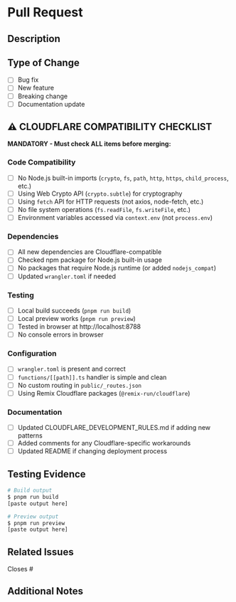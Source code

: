# Pull Request

## Description
<!-- Describe your changes -->

## Type of Change
- [ ] Bug fix
- [ ] New feature
- [ ] Breaking change
- [ ] Documentation update

## ⚠️ CLOUDFLARE COMPATIBILITY CHECKLIST

**MANDATORY - Must check ALL items before merging:**

### Code Compatibility
- [ ] No Node.js built-in imports (`crypto`, `fs`, `path`, `http`, `https`, `child_process`, etc.)
- [ ] Using Web Crypto API (`crypto.subtle`) for cryptography
- [ ] Using `fetch` API for HTTP requests (not axios, node-fetch, etc.)
- [ ] No file system operations (`fs.readFile`, `fs.writeFile`, etc.)
- [ ] Environment variables accessed via `context.env` (not `process.env`)

### Dependencies
- [ ] All new dependencies are Cloudflare-compatible
- [ ] Checked npm package for Node.js built-in usage
- [ ] No packages that require Node.js runtime (or added `nodejs_compat`)
- [ ] Updated `wrangler.toml` if needed

### Testing
- [ ] Local build succeeds (`pnpm run build`)
- [ ] Local preview works (`pnpm run preview`)
- [ ] Tested in browser at http://localhost:8788
- [ ] No console errors in browser

### Configuration
- [ ] `wrangler.toml` is present and correct
- [ ] `functions/[[path]].ts` handler is simple and clean
- [ ] No custom routing in `public/_routes.json`
- [ ] Using Remix Cloudflare packages (`@remix-run/cloudflare`)

### Documentation
- [ ] Updated CLOUDFLARE_DEVELOPMENT_RULES.md if adding new patterns
- [ ] Added comments for any Cloudflare-specific workarounds
- [ ] Updated README if changing deployment process

## Testing Evidence

<!-- Paste screenshots or logs showing: -->
<!-- 1. Successful local build -->
<!-- 2. Working local preview -->
<!-- 3. Browser testing results -->

```bash
# Build output
$ pnpm run build
[paste output here]

# Preview output
$ pnpm run preview
[paste output here]
```

## Related Issues
<!-- Link to related issues -->

Closes #

## Additional Notes
<!-- Any additional information -->
